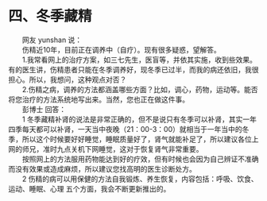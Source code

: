 # 四、冬季藏精
  
　　网友 yunshan 说：  
　　伤精近10年，目前正在调养中（自疗）。现有很多疑惑，望解答。  
　　1.我常看网上的治疗方案，如三七先生，医盲等，并依其实施，收到些效果。有的医生讲，伤精患者只能在冬季调养好，现冬季已过半，而我的病还依旧，我很担心。所以，我想问，这种观点对否？  
　　2.伤精之病，调养的方法都涵盖哪些方面？比如，调心，药物，运动等。能否将您治疗的方法系统地写出来。当然，您也正在做这件事。  
　　彭博士 回答：  
　　1 冬季藏精补肾的说法是非常正确的，但不是说只有冬季可以补肾，其实一年四季每天都可以补肾，一天当中夜晚（21：00-3：00）就相当于一年当中的冬季，所以这个时候要好好睡觉，睡眠质量好了，肾气就能补足了，所以建议各位上网的师兄，准时九点关机下网睡觉，这对于恢复肾气非常重要。  
　　按照网上的方法服用药物能达到好的疗效，但有时候也会因为自己辨证不准确而没有效果或造成麻烦，所以建议您找高明的医生诊断处方。  
　　2 伤精的病可以用保健的方法自我锻炼、养生恢复，内容包括：呼吸、饮食、运动、睡眠、心理 五个方面，我会不断更新推出的。  